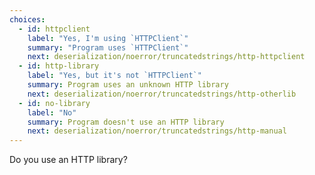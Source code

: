 ```yaml
---
choices:
  - id: httpclient
    label: "Yes, I'm using `HTTPClient`"
    summary: "Program uses `HTTPClient`"
    next: deserialization/noerror/truncatedstrings/http-httpclient
  - id: http-library
    label: "Yes, but it's not `HTTPClient`"
    summary: Program uses an unknown HTTP library
    next: deserialization/noerror/truncatedstrings/http-otherlib
  - id: no-library
    label: "No"
    summary: Program doesn't use an HTTP library
    next: deserialization/noerror/truncatedstrings/http-manual
---
```


Do you use an HTTP library?